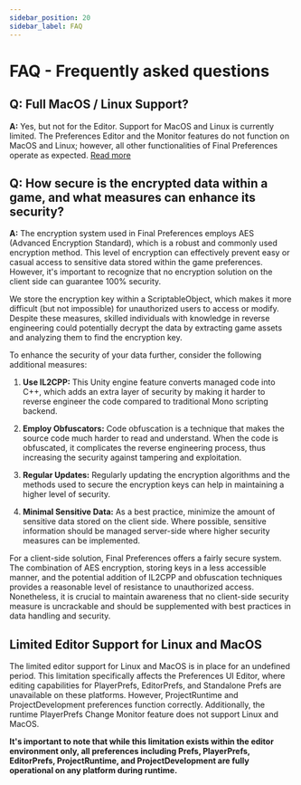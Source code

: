 ```yaml
---
sidebar_position: 20
sidebar_label: FAQ
---
```

# FAQ - Frequently asked questions

## **Q: Full MacOS / Linux Support?**

**A:** Yes, but not for the Editor. Support for MacOS and Linux is currently limited. The Preferences Editor and the Monitor features do not function on MacOS and Linux; however, all other functionalities of Final Preferences operate as expected. [Read more](#limited-editor-support-for-linux-and-macos)
## **Q: How secure is the encrypted data within a game, and what measures can enhance its security?**

**A:** The encryption system used in Final Preferences employs AES (Advanced Encryption Standard), which is a robust and commonly used encryption method. This level of encryption can effectively prevent easy or casual access to sensitive data stored within the game preferences. However, it's important to recognize that no encryption solution on the client side can guarantee 100% security.

We store the encryption key within a ScriptableObject, which makes it more difficult (but not impossible) for unauthorized users to access or modify. Despite these measures, skilled individuals with knowledge in reverse engineering could potentially decrypt the data by extracting game assets and analyzing them to find the encryption key.

To enhance the security of your data further, consider the following additional measures:

1. **Use IL2CPP:** This Unity engine feature converts managed code into C++, which adds an extra layer of security by making it harder to reverse engineer the code compared to traditional Mono scripting backend.

2. **Employ Obfuscators:** Code obfuscation is a technique that makes the source code much harder to read and understand. When the code is obfuscated, it complicates the reverse engineering process, thus increasing the security against tampering and exploitation.

3. **Regular Updates:** Regularly updating the encryption algorithms and the methods used to secure the encryption keys can help in maintaining a higher level of security.

4. **Minimal Sensitive Data:** As a best practice, minimize the amount of sensitive data stored on the client side. Where possible, sensitive information should be managed server-side where higher security measures can be implemented.

For a client-side solution, Final Preferences offers a fairly secure system. The combination of AES encryption, storing keys in a less accessible manner, and the potential addition of IL2CPP and obfuscation techniques provides a reasonable level of resistance to unauthorized access. Nonetheless, it is crucial to maintain awareness that no client-side security measure is uncrackable and should be supplemented with best practices in data handling and security.

## Limited Editor Support for Linux and MacOS

The limited editor support for Linux and MacOS is in place for an undefined period. This limitation specifically affects the Preferences UI Editor, where editing capabilities for PlayerPrefs, EditorPrefs, and Standalone Prefs are unavailable on these platforms. However, ProjectRuntime and ProjectDevelopment preferences function correctly. Additionally, the runtime PlayerPrefs Change Monitor feature does not support Linux and MacOS. 

**It's important to note that while this limitation exists within the editor environment only, all preferences including Prefs, PlayerPrefs, EditorPrefs, ProjectRuntime, and ProjectDevelopment are fully operational on any platform during runtime.**
